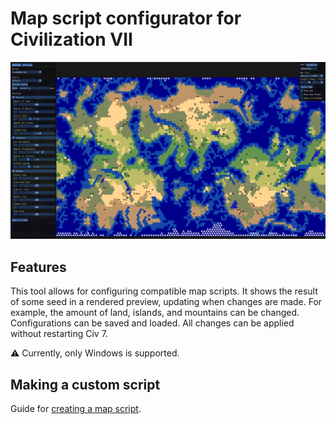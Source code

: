 # Map script configurator for Civilization VII

![Example of the tool](ConfiguratorExampleImage.png)

## Features

This tool allows for configuring compatible map scripts. It shows the result of some seed in a rendered preview, updating when changes are made.
For example, the amount of land, islands, and mountains can be changed.  
Configurations can be saved and loaded. All changes can be applied without restarting Civ 7.

 :warning: Currently, only Windows is supported.

## Making a custom script

Guide for [creating a map script](MODDING.md).
